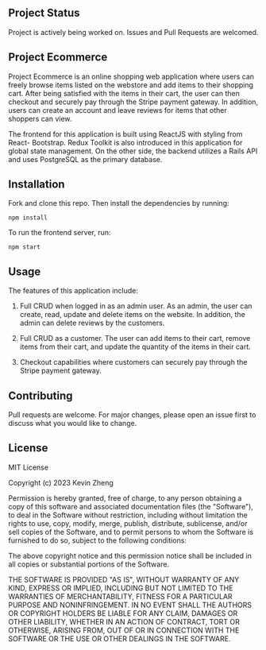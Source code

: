 ## Project Status
Project is actively being worked on. Issues and Pull Requests are welcomed.

## Project Ecommerce

Project Ecommerce is an online shopping web application where users can freely 
browse items listed on the webstore and add items to their shopping cart. After 
being satisfied with the items in their cart, the user can then checkout and securely 
pay through the Stripe payment gateway. In addition, users can create an account and leave 
reviews for items that other shoppers can view.

The frontend for this application is built using ReactJS with styling from React-
Bootstrap. Redux Toolkit is also introduced in this application for global 
state management. On the other side, the backend utilizes a Rails API and 
uses PostgreSQL as the primary database.


## Installation
Fork and clone this repo. Then install the dependencies by running:

```
npm install
```
To run the frontend server, run:
```
npm start 
```

## Usage
The features of this application include:

1. Full CRUD when logged in as an admin user. As an admin, the user can create,
   read, update and delete items on the website. In addition, the admin can 
   delete reviews by the customers.

2. Full CRUD as a customer. The user can add items to their cart, remove items from their cart,
   and update the quantity of the items in their cart.

3. Checkout capabilities where customers can securely pay through the Stripe payment gateway.

## Contributing
Pull requests are welcome. For major changes, please open an issue first to discuss what you would like to change.

## License
MIT License

Copyright (c) 2023 Kevin Zheng

Permission is hereby granted, free of charge, to any person obtaining a copy
of this software and associated documentation files (the "Software"), to deal
in the Software without restriction, including without limitation the rights
to use, copy, modify, merge, publish, distribute, sublicense, and/or sell
copies of the Software, and to permit persons to whom the Software is
furnished to do so, subject to the following conditions:

The above copyright notice and this permission notice shall be included in all
copies or substantial portions of the Software.

THE SOFTWARE IS PROVIDED "AS IS", WITHOUT WARRANTY OF ANY KIND, EXPRESS OR
IMPLIED, INCLUDING BUT NOT LIMITED TO THE WARRANTIES OF MERCHANTABILITY,
FITNESS FOR A PARTICULAR PURPOSE AND NONINFRINGEMENT. IN NO EVENT SHALL THE
AUTHORS OR COPYRIGHT HOLDERS BE LIABLE FOR ANY CLAIM, DAMAGES OR OTHER
LIABILITY, WHETHER IN AN ACTION OF CONTRACT, TORT OR OTHERWISE, ARISING FROM,
OUT OF OR IN CONNECTION WITH THE SOFTWARE OR THE USE OR OTHER DEALINGS IN THE
SOFTWARE.

